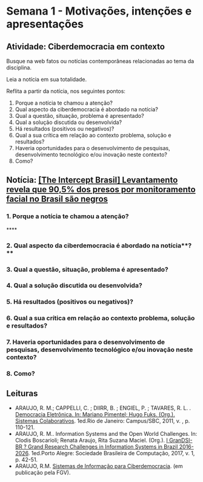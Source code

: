 # Semana 1 - Motivações, intenções e apresentações

## Atividade: Ciberdemocracia em contexto

Busque na web fatos ou notícias contemporâneas relacionadas ao tema da disciplina.

Leia a notícia em sua totalidade.

Reflita a partir da notícia, nos seguintes pontos:

1. Porque a notícia te chamou a atenção?
2. Qual aspecto da ciberdemocracia é abordado na notícia?
3. Qual a questão, situação, problema é apresentado?
4. Qual a solução discutida ou desenvolvida?
5. Há resultados \(positivos ou negativos\)?
6. Qual a sua crítica em relação ao contexto problema, solução e resultados?
7. Haveria oportunidades para o desenvolvimento de pesquisas, desenvolvimento tecnológico e/ou inovação neste contexto?
8. Como?

## Notícia: [\[The Intercept Brasil\] Levantamento revela que 90,5% dos presos por monitoramento facial no Brasil são negros](https://theintercept.com/2019/11/21/presos-monitoramento-facial-brasil-negros/)

### **1. Porque a notícia te chamou a atenção?**

\*\*\*\*

### 2. Qual aspecto da ciberdemocracia é abordado na notícia**?**

### 3. Qual a questão, situação, problema é apresentado?

### 4. Qual a solução discutida ou desenvolvida?

### 5. Há resultados \(positivos ou negativos\)?

### 6. Qual a sua crítica em relação ao contexto problema, solução e resultados?

### 7. Haveria oportunidades para o desenvolvimento de pesquisas, desenvolvimento tecnológico e/ou inovação neste contexto?

### 8. Como?

## **Leituras**

* ARAUJO, R. M.; CAPPELLI, C. ; DIIRR, B. ; ENGIEL, P. ; TAVARES, R. L. . [Democracia Eletrônica. In: Mariano Pimentel; Hugo Fuks. \(Org.\). Sistemas Colaborativos](https://sistemascolaborativos.uniriotec.br/). 1ed.Rio de Janeiro: Campus/SBC, 2011, v. , p. 110-121.
* ARAUJO, R. M.. Information Systems and the Open World Challenges. In: Clodis Boscarioli; Renata Araujo, Rita Suzana Maciel. \(Org.\). [I GranDSI-BR ? Grand Research Challenges in Information Systems in Brazil 2016-2026](https://sol.sbc.org.br/livros/index.php/sbc/catalog/book/28). 1ed.Porto Alegre: Sociedade Brasileira de Computação, 2017, v. 1, p. 42-51.
* ARAUJO, R.M. [Sistemas de Informação para Ciberdemocracia](https://edisciplinas.usp.br/pluginfile.php/5488543/course/section/6002971/ARAUJO_SistemasdeInforma%C3%A7%C3%A3oCiberdemocracia.pdf). \(em publicação pela FGV\).

